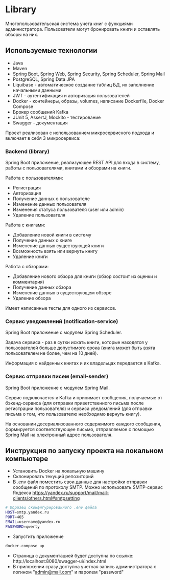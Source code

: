 # Library

Многопользовательская система учета книг с функциями администратора. Пользователи могут бронировать книги и оставлять обзоры на них.

## Используемые технологии 

- Java
- Maven
- Spring Boot, Spring Web, Spring Security, Spring Scheduler, Spring Mail
- PostgreSQL, Spring Data JPA
- Liquibase - автоматическое создание таблиц БД, их заполнение начальными данными
- JWT - аутентификация и авторизация пользователей
- Docker - контейнеры, образы, volumes, написание Dockerfile, Docker Compose
- Брокер сообщений Kafka
- JUnit 5, AssertJ, Mockito - тестирование
- Swagger - документация

Проект реализован с использованием микросервисного подхода и включает в себя 3 микросервиса:

### Backend (library)

Spring Boot приложение, реализующее REST API для входа в систему, работы с пользователями, книгами и обзорами на книги.

Работа с пользователями:

- Регистрация
- Авторизация
- Получение данных о пользователе
- Изменение данных пользователя
- Изменения статуса пользователя (user или admin)
- Удаление пользователя

Работа с книгами:

- Добавление новой книги в систему
- Получение данных о книге
- Изменение данных существующей книги
- Возможность взять или вернуть книгу
- Удаление книги

Работа с обзорами:

- Добавление нового обзора для книги (обзор состоит из оценки и комментария)
- Получение данных обзора
- Изменение данных в существующем обзоре
- Удаление обзора

Имеет написанные тесты для одного из сервисов.
### Сервис уведомлений (notification-service)

Spring Boot приложение с модулем Spring Scheduler. 

Задача сервиса - раз в сутки искать книги, которые находятся у пользователей больше допустимого срока (книга может быть взята пользователем не более, чем на 10 дней).

Информация о найденных книгах и их владельцах передается в Kafka. 

### Сервис отправки писем (email-sender)

Spring Boot приложение с модулем Spring Mail.

Сервис подключается к Kafka и принимает сообщения, получаемые от бэкенд-сервиса (для отправки приветственного письма после регистрации пользователя) и сервиса уведомлений (для отправки письма о том, что пользователю необходимо вернуть книгу). 

На основании десериализованного содержимого каждого сообщения, формируется соответствующее письмо, отправляемое с помощью Spring Mail на электронный адрес пользователя.

## Инструкция по запуску проекта на локальном компьютере

- Установить Docker на локальную машину
- Склонировать текущий репозиторий
- В .env файл поместить свои данные для настройки отправки сообщений по протоколу SMTP. Можно использовать SMTP-сервис Яндекса https://yandex.ru/support/mail/mail-clients/others.html#smtpsetting

```bash
# Образец сконфигурированного .env файла
HOST=smtp.yandex.ru
PORT=465
EMAIL=username@yandex.ru
PASSWORD=qwerty
```
- Запустить приложение

```bash
docker-compose up
```
- Страница с документацией будет доступна по ссылке: http://localhost:8080/swagger-ui/index.html
- В приложении сразу доступна учетная запись администратора с логином "admin@mail.com" и паролем "password"

